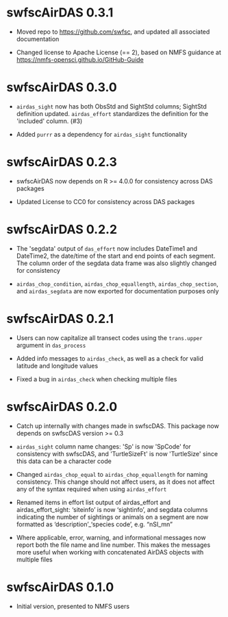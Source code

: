 # swfscAirDAS 0.3.1

* Moved repo to https://github.com/swfsc, and updated all associated documentation

* Changed license to Apache License (== 2), based on NMFS guidance at https://nmfs-opensci.github.io/GitHub-Guide


# swfscAirDAS 0.3.0

* `airdas_sight` now has both ObsStd and SightStd columns; SightStd definition updated. `airdas_effort` standardizes the definition for the 'included' column. (#3)

* Added `purrr` as a dependency for `airdas_sight` functionality


# swfscAirDAS 0.2.3

* swfscAirDAS now depends on R >= 4.0.0 for consistency across DAS packages

* Updated License to CC0 for consistency across DAS packages


# swfscAirDAS 0.2.2

* The 'segdata' output of `das_effort` now includes DateTime1 and DateTime2, the date/time of the start and end points of each segment. The column order of the segdata data frame was also slightly changed for consistency

* `airdas_chop_condition`, `airdas_chop_equallength`, `airdas_chop_section`, and `airdas_segdata` are now exported for documentation purposes only


# swfscAirDAS 0.2.1

* Users can now capitalize all transect codes using the `trans.upper` argument in `das_process`

* Added info messages to `airdas_check`, as well as a check for valid latitude and longitude values

* Fixed a bug in `airdas_check` when checking multiple files


# swfscAirDAS 0.2.0

* Catch up internally with changes made in swfscDAS. This package now depends on swfscDAS version >= 0.3

* `airdas_sight` column name changes: 'Sp' is now 'SpCode' for consistency with swfscDAS, and 'TurtleSizeFt' is now 'TurtleSize' since this data can be a character code

* Changed `airdas_chop_equal` to `airdas_chop_equallength` for naming consistency. This change should not affect users, as it does not affect any of the syntax required when using `airdas_effort`

* Renamed items in effort list output of airdas_effort and airdas_effort_sight: ‘siteinfo’ is now ‘sightinfo’, and segdata columns indicating the number of sightings or animals on a segment are now formatted as ‘description’_‘species code’, e.g. “nSI_mn”

* Where applicable, error, warning, and informational messages now report both the file name and line number. This makes the messages more useful when working with concatenated AirDAS objects with multiple files


# swfscAirDAS 0.1.0

* Initial version, presented to NMFS users
